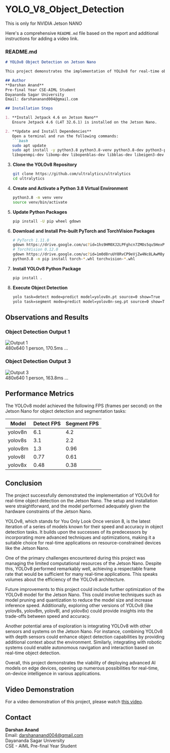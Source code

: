 # YOLO_V8_Object_Detection
This is only for NVIDIA Jetson NANO

Here's a comprehensive `README.md` file based on the report and additional instructions for adding a video link.

### README.md

```markdown
# YOLOv8 Object Detection on Jetson Nano

This project demonstrates the implementation of YOLOv8 for real-time object detection on the Jetson Nano.

## Author
**Darshan Anand**  
Pre-final Year CSE-AIML Student  
Dayananda Sagar University  
Email: darshananand004@gmail.com  

## Installation Steps

1. **Install Jetpack 4.6 on Jetson Nano**  
   Ensure Jetpack 4.6 (L4T 32.6.1) is installed on the Jetson Nano.

2. **Update and Install Dependencies**  
   Open a terminal and run the following commands:
   ```bash
   sudo apt update
   sudo apt install -y python3.8 python3.8-venv python3.8-dev python3-pip \
   libopenmpi-dev libomp-dev libopenblas-dev libblas-dev libeigen3-dev libcublas-dev
   ```

3. **Clone the YOLOv8 Repository**  
   ```bash
   git clone https://github.com/ultralytics/ultralytics
   cd ultralytics
   ```

4. **Create and Activate a Python 3.8 Virtual Environment**  
   ```bash
   python3.8 -m venv venv
   source venv/bin/activate
   ```

5. **Update Python Packages**  
   ```bash
   pip install -U pip wheel gdown
   ```

6. **Download and Install Pre-built PyTorch and TorchVision Packages**  
   ```bash
   # PyTorch 1.11.0
   gdown https://drive.google.com/uc?id=1hs9HM0XJ2LPFghcn7ZMOs5qu5HexPXwM
   # TorchVision 0.12.0
   gdown https://drive.google.com/uc?id=1m0d8ruUY8RvCP9eVjZw4Nc8LAwM8yuGV
   python3.8 -m pip install torch-*.whl torchvision-*.whl
   ```

7. **Install YOLOv8 Python Package**  
   ```bash
   pip install .
   ```

8. **Execute Object Detection**  
   ```bash
   yolo task=detect mode=predict model=yolov8n.pt source=0 show=True
   yolo task=segment mode=predict model=yolov8n-seg.pt source=0 show=True
   ```

## Observations and Results

### Object Detection Output 1
![Output 1](![image](https://github.com/DarshanAnand007/YOLO_V8_Object_Detection/assets/93935699/39266898-4351-448c-9e9a-7604062ec0bc)
)  
480x640 1 person, 170.5ms ...

### Object Detection Output 3
![Output 3](![image](https://github.com/DarshanAnand007/YOLO_V8_Object_Detection/assets/93935699/4bcbd9d8-94ad-4232-b3ac-e974689fd92e)
)  
480x640 1 person, 163.8ms ...


## Performance Metrics

The YOLOv8 model achieved the following FPS (frames per second) on the Jetson Nano for object detection and segmentation tasks:

| Model    | Detect FPS | Segment FPS |
|----------|------------|-------------|
| yolov8n  | 6.1        | 4.2         |
| yolov8s  | 3.1        | 2.2         |
| yolov8m  | 1.3        | 0.96        |
| yolov8l  | 0.77       | 0.61        |
| yolov8x  | 0.48       | 0.38        |

## Conclusion

The project successfully demonstrated the implementation of YOLOv8 for real-time object detection on the Jetson Nano. The setup and installation were straightforward, and the model performed adequately given the hardware constraints of the Jetson Nano.

YOLOv8, which stands for You Only Look Once version 8, is the latest iteration of a series of models known for their speed and accuracy in object detection tasks. It builds upon the successes of its predecessors by incorporating more advanced techniques and optimizations, making it a suitable choice for real-time applications on resource-constrained devices like the Jetson Nano.

One of the primary challenges encountered during this project was managing the limited computational resources of the Jetson Nano. Despite this, YOLOv8 performed remarkably well, achieving a respectable frame rate that would be sufficient for many real-time applications. This speaks volumes about the efficiency of the YOLOv8 architecture.

Future improvements to this project could include further optimization of the YOLOv8 model for the Jetson Nano. This could involve techniques such as model pruning and quantization to reduce the model size and increase inference speed. Additionally, exploring other versions of YOLOv8 (like yolov8s, yolov8m, yolov8l, and yolov8x) could provide insights into the trade-offs between speed and accuracy.

Another potential area of exploration is integrating YOLOv8 with other sensors and systems on the Jetson Nano. For instance, combining YOLOv8 with depth sensors could enhance object detection capabilities by providing additional context about the environment. Similarly, integrating with robotic systems could enable autonomous navigation and interaction based on real-time object detection.

Overall, this project demonstrates the viability of deploying advanced AI models on edge devices, opening up numerous possibilities for real-time, on-device intelligence in various applications.

## Video Demonstration

For a video demonstration of this project, please watch [this video]([https://youtu.be/your_video_link](https://youtu.be/2_9wImj44zA?si=N0CQRErOPktQnanH)).

## Contact

**Darshan Anand**  
Email: darshananand004@gmail.com  
Dayananda Sagar University  
CSE - AIML Pre-final Year Student
```
